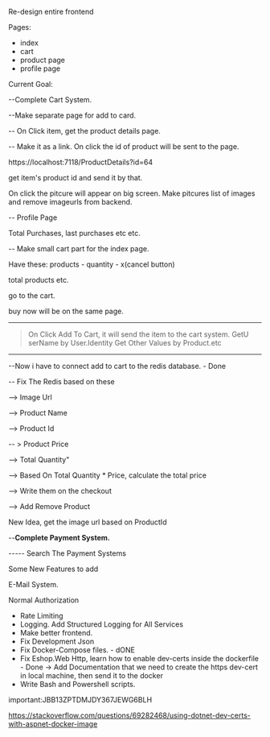 



Re-design entire frontend

Pages:

- index
- cart
- product page
- profile page

Current Goal:

--Complete Cart System.

--Make separate page for add to card.

-- On Click item, get the product details page. 

-- Make it as a link. On click the id of product will  be sent to the page.

https://localhost:7118/ProductDetails?id=64 

get item's product id and send it by that.

On click the pitcure will appear on big screen. Make pitcures list of images and remove imageurls from backend.

-- Profile Page

Total Purchases, last purchases etc etc.


-- Make small cart part for the index page. 

Have these:
products - quantity - x(cancel button)

total products etc. 

go to the cart. 

buy now will be on the same page.

---

> On Click Add To Cart, it will send  the item to the cart system.
> GetU	serName by User.Identity
> Get Other Values by Product.etc

---

--Now i have to connect add to cart to the redis database. - Done

-- Fix The Redis based on these

--> Image Url

--> Product Name

--> Product Id

-- > Product Price

--> Total Quantity"

--> Based On Total Quantity  * Price, calculate the total price

--> Write them on the checkout

--> Add Remove Product

New Idea, get the image url based on ProductId

--**Complete Payment System.**

-----  Search The Payment Systems

Some New Features to add

E-Mail System.

Normal Authorization

- Rate Limiting
- Logging. Add Structured Logging for All Services
- Make better frontend.
- Fix Development Json
- Fix Docker-Compose files. - dONE
- Fix Eshop.Web Http, learn how to enable dev-certs inside the dockerfile - Done -> Add Documentation that we need to create the https dev-cert in local machine, then send it to the docker
- Write Bash and Powershell scripts.

important:JBB13ZPTDMJDY367JEWG6BLH

https://stackoverflow.com/questions/69282468/using-dotnet-dev-certs-with-aspnet-docker-image
